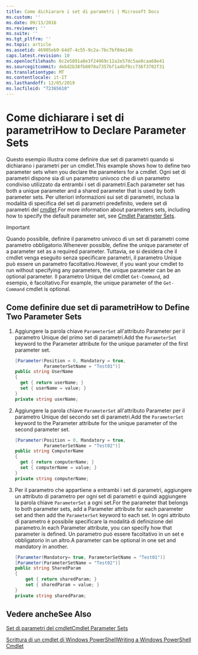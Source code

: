 ```yaml
---
title: Come dichiarare i set di parametri | Microsoft Docs
ms.custom: ''
ms.date: 09/13/2016
ms.reviewer: ''
ms.suite: ''
ms.tgt_pltfrm: ''
ms.topic: article
ms.assetid: 46905eb9-64d7-4c55-9c2a-7bc7bf04e14b
caps.latest.revision: 10
ms.openlocfilehash: 6c2e5891a8e3f24969c12a2e57dc5ae8caa68e41
ms.sourcegitcommit: debd2b38fb8070a7357bf1a4bf9cc736f3702f31
ms.translationtype: MT
ms.contentlocale: it-IT
ms.lasthandoff: 12/05/2019
ms.locfileid: "72365610"
---
```

# <a name="how-to-declare-parameter-sets"></a><span data-ttu-id="5509a-102">Come dichiarare i set di parametri</span><span class="sxs-lookup"><span data-stu-id="5509a-102">How to Declare Parameter Sets</span></span>

<span data-ttu-id="5509a-103">Questo esempio illustra come definire due set di parametri quando si dichiarano i parametri per un cmdlet.</span><span class="sxs-lookup"><span data-stu-id="5509a-103">This example shows how to define two parameter sets when you declare the parameters for a cmdlet.</span></span> <span data-ttu-id="5509a-104">Ogni set di parametri dispone sia di un parametro univoco che di un parametro condiviso utilizzato da entrambi i set di parametri.</span><span class="sxs-lookup"><span data-stu-id="5509a-104">Each parameter set has both a unique parameter and a shared parameter that is used by both parameter sets.</span></span> <span data-ttu-id="5509a-105">Per ulteriori informazioni sui set di parametri, inclusa la modalità di specifica del set di parametri predefinito, vedere set di parametri del [cmdlet](./cmdlet-parameter-sets.md).</span><span class="sxs-lookup"><span data-stu-id="5509a-105">For more information about parameters sets, including how to specify the default parameter set, see [Cmdlet Parameter Sets](./cmdlet-parameter-sets.md).</span></span>

> [!IMPORTANT]
> <span data-ttu-id="5509a-106">Quando possibile, definire il parametro univoco di un set di parametri come parametro obbligatorio.</span><span class="sxs-lookup"><span data-stu-id="5509a-106">Whenever possible, define the unique parameter of a parameter set as a required parameter.</span></span> <span data-ttu-id="5509a-107">Tuttavia, se si desidera che il cmdlet venga eseguito senza specificare parametri, il parametro Unique può essere un parametro facoltativo.</span><span class="sxs-lookup"><span data-stu-id="5509a-107">However, if you want your cmdlet to run without specifying any parameters, the unique parameter can be an optional parameter.</span></span> <span data-ttu-id="5509a-108">Il parametro Unique del cmdlet `Get-Command`, ad esempio, è facoltativo.</span><span class="sxs-lookup"><span data-stu-id="5509a-108">For example, the unique parameter of the `Get-Command` cmdlet is optional.</span></span>

## <a name="how-to-define-two-parameter-sets"></a><span data-ttu-id="5509a-109">Come definire due set di parametri</span><span class="sxs-lookup"><span data-stu-id="5509a-109">How to Define Two Parameter Sets</span></span>

1. <span data-ttu-id="5509a-110">Aggiungere la parola chiave `ParameterSet` all'attributo Parameter per il parametro Unique del primo set di parametri.</span><span class="sxs-lookup"><span data-stu-id="5509a-110">Add the `ParameterSet` keyword to the Parameter attribute for the unique parameter of the first parameter set.</span></span>

   ```csharp
   [Parameter(Position = 0, Mandatory = true,
              ParameterSetName = "Test01")]
   public string UserName
   {
     get { return userName; }
     set { userName = value; }
   }
   private string userName;
   ```

2. <span data-ttu-id="5509a-111">Aggiungere la parola chiave `ParameterSet` all'attributo Parameter per il parametro Unique del secondo set di parametri.</span><span class="sxs-lookup"><span data-stu-id="5509a-111">Add the `ParameterSet` keyword to the Parameter attribute for the unique parameter of the second parameter set.</span></span>

   ```csharp
   [Parameter(Position = 0, Mandatory = true,
              ParameterSetName = "Test02")]
   public string ComputerName
   {
     get { return computerName; }
     set { computerName = value; }
   }
   private string computerName;
   ```

3. <span data-ttu-id="5509a-112">Per il parametro che appartiene a entrambi i set di parametri, aggiungere un attributo di parametro per ogni set di parametri e quindi aggiungere la parola chiave `ParameterSet` a ogni set.</span><span class="sxs-lookup"><span data-stu-id="5509a-112">For the parameter that belongs to both parameter sets, add a Parameter attribute for each parameter set and then add the `ParameterSet` keyword to each set.</span></span> <span data-ttu-id="5509a-113">In ogni attributo di parametro è possibile specificare la modalità di definizione del parametro.</span><span class="sxs-lookup"><span data-stu-id="5509a-113">In each Parameter attribute, you can specify how that parameter is defined.</span></span> <span data-ttu-id="5509a-114">Un parametro può essere facoltativo in un set e obbligatorio in un altro.</span><span class="sxs-lookup"><span data-stu-id="5509a-114">A parameter can be optional in one set and mandatory in another.</span></span>

   ```csharp
   [Parameter(Mandatory= true, ParameterSetName = "Test01")]
   [Parameter(ParameterSetName = "Test02")]
   public string SharedParam
   {
       get { return sharedParam; }
       set { sharedParam = value; }
   }
   private string sharedParam;
   ```

## <a name="see-also"></a><span data-ttu-id="5509a-115">Vedere anche</span><span class="sxs-lookup"><span data-stu-id="5509a-115">See Also</span></span>

[<span data-ttu-id="5509a-116">Set di parametri del cmdlet</span><span class="sxs-lookup"><span data-stu-id="5509a-116">Cmdlet Parameter Sets</span></span>](./cmdlet-parameter-sets.md)

[<span data-ttu-id="5509a-117">Scrittura di un cmdlet di Windows PowerShell</span><span class="sxs-lookup"><span data-stu-id="5509a-117">Writing a Windows PowerShell Cmdlet</span></span>](./writing-a-windows-powershell-cmdlet.md)
